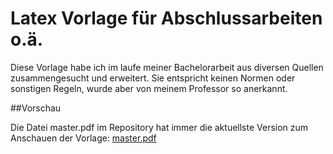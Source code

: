Latex Vorlage für Abschlussarbeiten o.ä. 
=============

Diese Vorlage habe ich im laufe meiner Bachelorarbeit aus diversen Quellen zusammengesucht und erweitert. Sie entspricht keinen Normen oder sonstigen Regeln, wurde aber von meinem Professor so anerkannt.

##Vorschau

Die Datei master.pdf im Repository hat immer die aktuellste Version zum Anschauen der Vorlage:
[master.pdf](https://github.com/xerophil/latex-vorlage/raw/master/master.pdf)
